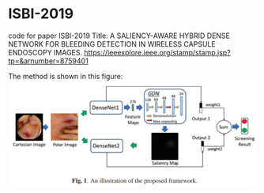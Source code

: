 # ISBI-2019
code for paper ISBI-2019
Title:
A SALIENCY-AWARE HYBRID DENSE NETWORK FOR BLEEDING DETECTION IN WIRELESS CAPSULE ENDOSCOPY IMAGES.
https://ieeexplore.ieee.org/stamp/stamp.jsp?tp=&arnumber=8759401

The method is shown in this figure:
![image](https://github.com/hathawayxxh/ISBI-2019/blob/master/overview.png)
